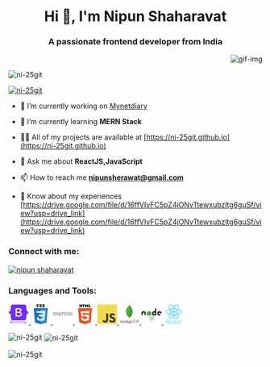<h1 align="center">Hi 👋, I'm Nipun Shaharavat</h1>
<h3 align="center">A passionate frontend developer from India</h3>

<p align="right"> <img src="https://media0.giphy.com/media/bGgsc5mWoryfgKBx1u/giphy.gif" alt="gif-img" /> </p>

<p align="left"> <img src="https://komarev.com/ghpvc/?username=ni-25git&label=Profile%20views&color=0e75b6&style=flat" alt="ni-25git" /> </p>

<p align="left"> <a href="https://github.com/ryo-ma/github-profile-trophy"><img src="https://github-profile-trophy.vercel.app/?username=ni-25git" alt="ni-25git" /></a> </p>

- 🔭 I’m currently working on [Mynetdiary](https://mynetdiarynipun.netlify.app)

- 🌱 I’m currently learning **MERN Stack**

- 👨‍💻 All of my projects are available at [https://ni-25git.github.io](https://ni-25git.github.io)

- 💬 Ask me about **ReactJS,JavaScript**

- 📫 How to reach me **nipunsherawat@gmail.com**

- 📄 Know about my experiences [https://drive.google.com/file/d/16ffVIvFC5pZ4jONvTtewxubzltg6guSf/view?usp=drive_link](https://drive.google.com/file/d/16ffVIvFC5pZ4jONvTtewxubzltg6guSf/view?usp=drive_link)

<h3 align="left">Connect with me:</h3>
<p align="left">
<a href="https://linkedin.com/in/nipun shaharavat" target="blank"><img align="center" src="https://raw.githubusercontent.com/rahuldkjain/github-profile-readme-generator/master/src/images/icons/Social/linked-in-alt.svg" alt="nipun shaharavat" height="30" width="40" /></a>
</p>

<h3 align="left">Languages and Tools:</h3>
<p align="left"> <a href="https://getbootstrap.com" target="_blank" rel="noreferrer"> <img src="https://raw.githubusercontent.com/devicons/devicon/master/icons/bootstrap/bootstrap-plain-wordmark.svg" alt="bootstrap" width="40" height="40"/> </a> <a href="https://www.w3schools.com/css/" target="_blank" rel="noreferrer"> <img src="https://raw.githubusercontent.com/devicons/devicon/master/icons/css3/css3-original-wordmark.svg" alt="css3" width="40" height="40"/> </a> <a href="https://expressjs.com" target="_blank" rel="noreferrer"> <img src="https://raw.githubusercontent.com/devicons/devicon/master/icons/express/express-original-wordmark.svg" alt="express" width="40" height="40"/> </a> <a href="https://www.w3.org/html/" target="_blank" rel="noreferrer"> <img src="https://raw.githubusercontent.com/devicons/devicon/master/icons/html5/html5-original-wordmark.svg" alt="html5" width="40" height="40"/> </a> <a href="https://developer.mozilla.org/en-US/docs/Web/JavaScript" target="_blank" rel="noreferrer"> <img src="https://raw.githubusercontent.com/devicons/devicon/master/icons/javascript/javascript-original.svg" alt="javascript" width="40" height="40"/> </a> <a href="https://www.mongodb.com/" target="_blank" rel="noreferrer"> <img src="https://raw.githubusercontent.com/devicons/devicon/master/icons/mongodb/mongodb-original-wordmark.svg" alt="mongodb" width="40" height="40"/> </a> <a href="https://nodejs.org" target="_blank" rel="noreferrer"> <img src="https://raw.githubusercontent.com/devicons/devicon/master/icons/nodejs/nodejs-original-wordmark.svg" alt="nodejs" width="40" height="40"/> </a> <a href="https://reactjs.org/" target="_blank" rel="noreferrer"> <img src="https://raw.githubusercontent.com/devicons/devicon/master/icons/react/react-original-wordmark.svg" alt="react" width="40" height="40"/> </a> </p>

<p><img align="left" src="https://github-readme-stats.vercel.app/api/top-langs?username=ni-25git&show_icons=true&locale=en&layout=compact" alt="ni-25git" /></p>

<p>&nbsp;<img align="center" src="https://github-readme-stats.vercel.app/api?username=ni-25git&show_icons=true&locale=en" alt="ni-25git" /></p>

<p><img align="center" src="https://github-readme-streak-stats.herokuapp.com/?user=ni-25git&" alt="ni-25git" /></p>
